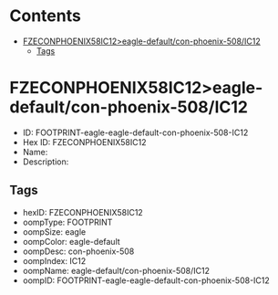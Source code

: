 



Contents
========

* [FZECONPHOENIX58IC12>eagle-default/con-phoenix-508/IC12](#fzeconphoenix58ic12eagle-defaultcon-phoenix-508ic12)
	* [Tags](#tags)

# FZECONPHOENIX58IC12>eagle-default/con-phoenix-508/IC12

- ID: FOOTPRINT-eagle-eagle-default-con-phoenix-508-IC12
- Hex ID: FZECONPHOENIX58IC12
- Name: 
- Description: 

## Tags

- hexID: FZECONPHOENIX58IC12
- oompType: FOOTPRINT
- oompSize: eagle
- oompColor: eagle-default
- oompDesc: con-phoenix-508
- oompIndex: IC12
- oompName: eagle-default/con-phoenix-508/IC12
- oompID: FOOTPRINT-eagle-eagle-default-con-phoenix-508-IC12
